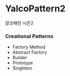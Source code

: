 # YalcoPattern2
얄코패턴 시즌2
### Creational Patterns
- Factory Method
- Abstract Factory
- Builder
- Prototype
- Singleton
